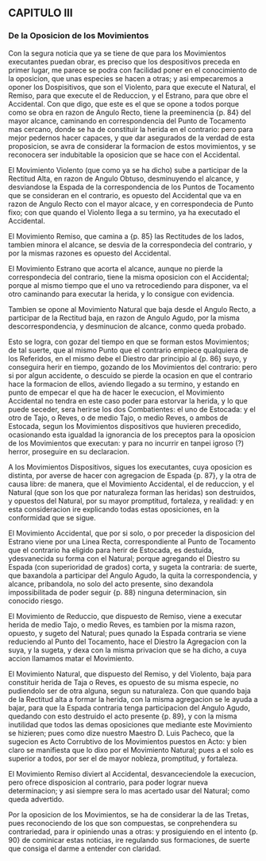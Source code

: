 ## CAPITULO III
### De la Oposicion de los Movimientos

Con la segura noticia que ya se tiene de que para los Movimientos executantes puedan obrar, es preciso que los despositivos preceda en primer lugar, me parece se podra con facilidad poner en el conocimiento de la oposicion, que unas especies se hacen a otras; y asi empecaremos a oponer los Dospisitivos, que son el Violento, para que execute el Natural, el Remiso, para que execute el de Reduccion, y el Estrano, para que obre el Accidental.
Con que digo, que este es el que se opone a todos porque como se obra en razon de Angulo Recto, tiene la preeminencia {p. 84} del mayor alcance, caminando en correspondencia del Punto de Tocamento mas cercano, donde se ha de constituir la herida en el contrario: pero para mejor pedernos hacer capaces, y que dar asegurados de la verdad de esta proposicion, se avra de considerar la formacion de estos movimientos, y se reconocera ser indubitable la oposicion que se hace con el Accidental.

El Movimiento Violento (que como ya se ha dicho) sube a participar de la Rectitud Alta, en razon de Angulo Obtuso, desminuyendo el alcance, y desviandose la Espada de la correspondencia de los Puntos de Tocamento que se consideran en el contrario, es opuesto del Accidental que va en razon de Angulo Recto con el mayor alcace, y en correspondecia de Punto fixo; con que quando el Violento llega a su termino, ya ha executado el Accidental.

El Movimiento Remiso, que camina a {p. 85} las Rectitudes de los lados, tambien minora el alcance, se desvia de la correspondecia del contrario, y por la mismas razones es opuesto del Accidental.

El Movimiento Estrano que acorta el alcance, aunque no pierde la correspondecia del contrario, tiene la misma oposicion con el Accidental; porque al mismo tiempo que el uno va retrocediendo para disponer, va el otro caminando para executar la herida, y lo consigue con evidencia.

Tambien se opone al Movimiento Natural que baja desde el Angulo Recto, a participar de la Rectitud baja, en razon de Angulo Agudo, por la misma descorrespondencia, y desminucion de alcance, conmo queda probado.

Esto se logra, con gozar del tiempo en que se forman estos Movimientos; de tal suerte, que al mismo Punto que el contrario empiece qualquiera de los Referidos, en el mismo debe el Diestro dar principio al {p. 86} suyo, y conseguira herir en tiempo, gozando de los Movimientos del contrario: pero si por algun accidente, o descuido se pierde la ocasion en que el contrario hace la formacion de ellos, aviendo llegado a su termino, y estando en punto de empecar el que ha de hacer le execucion, el Movimiento Accidental no tendra en este caso poder para estorvar la herida, y lo que puede seceder, sera herirse los dos Combatientes: el uno de Estocada: y el otro de Tajo, o Reves, o de medio Tajo, o medio Reves, o ambos de Estocada, segun los Movimientos dispositivos que huvieren precedido, ocasionando esta igualdad la ignorancia de los preceptos para la oposicion de los Movimientos que executan: y para no incurrir en tanpei igroso (?) herror, proseguire en su declaracion.

A los Movimientos Dispositivos, sigues los executantes, cuya oposicion es distinta, por averse de hacer con agregacion de Espada {p. 87}, y la otra de causa libre: de manera, que el Movimiento Accidental, el de reduccion, y el Natural (que son los que por naturaleza forman las heridas) son destruidos, y opuestos del Natural, por su mayor promptitud, fortaleza, y realidad: y en esta consideracion ire explicando todas estas oposiciones, en la conformidad que se sigue.

El Movimiento Accidental, que por si solo, o por preceder la disposicion del Estrano viene por una Linea Recta, correspondiente al Punto de Tocamento que el contrario ha eligido para herir de Estocada, es destuida, ydesvanecida su forma con el Natural; porque agregando el Diestro su Espada (con superioridad de grados) corta, y sugeta la contraria: de suerte, que baxandola a participar del Angulo Agudo, la quita la correspondencia, y alcance, pribandola, no solo del acto presente, sino dexandola impossibilitada de poder seguir {p. 88} ninguna determinacion, sin conocido riesgo.

El Movimiento de Reduccio, que dispuesto de Remiso, viene a executar herida de medio Tajo, o medio Reves, es tambien por la misma razon, opuesto, y sugeto del Natural; pues qunado la Espada contraria se viene reduciendo al Punto del Tocamento, hace el Diestro la Agregacion con la suya, y la sugeta, y dexa con la misma privacion que se ha dicho, a cuya accion llamamos matar el Movimiento.

El Movimiento Natural, que dispuesto del Remiso, y del Violento, baja para constituir herida de Taja o Reves, es opuesto de su misma especie, no pudiendolo ser de otra alguna, segun su naturaleza.
Con que quando baja de la Rectitud alta a formar la herida, con la misma agregacion se le ayuda a bajar, para que la Espada contraria tenga participacion del Angulo Agudo, quedando con esto destruido el acto presente {p. 89}, y con la misma inutilidad que todos las demas oposiciones que mediante este Movimiento se hizieren; pues como dize nuestro Maestro D. Luis Pacheco, que la sugecion es Acto Corrubtivo de los Movimientos puestos en Acto: y bien claro se manifiesta que lo dixo por el Movimiento Natural; pues a el solo es superior a todos, por ser el de mayor nobleza, promptitud, y fortaleza.

El Movimiento Remiso diviert al Accidental, desvanceciendole la execucion, pero ofrece disposicion al contrario, para poder lograr nueva determinacion; y asi siempre sera lo mas acertado usar del Natural; como queda advertido.

Por la oposicion de los Movimientos, se ha de considerar la de las Tretas, pues reconociendo de los que son compuestas, se conprehendera su contrariedad, para ir opiniendo unas a otras: y prosiguiendo en el intento {p. 90} de cominicar estas noticias, ire regulando sus formaciones, de suerte que consiga el darme a entender con claridad.
